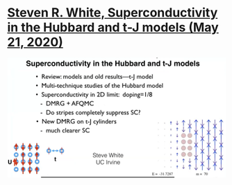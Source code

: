 # [Steven R. White, Superconductivity in the Hubbard and t-J models (May 21, 2020)](https://www.youtube.com/watch?v=hMG-bynLdEU)

![](https://github.com/yangyuan16/Literatures_reading/blob/main/strong_correlated_electrons/figs-A-Hubbard-3/fig1.png)